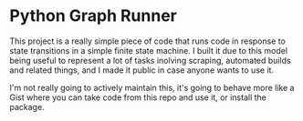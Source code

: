 # Python Graph Runner
This project is a really simple piece of code that runs code in response to state transitions in a simple finite state machine. I built it due to this model being useful to represent a lot of tasks inolving scraping, automated builds and related things, and I made it public in case anyone wants to use it.

I'm not really going to actively maintain this, it's going to behave more like a Gist where you can take code from this repo and use it, or install the package.